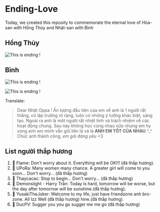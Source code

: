 # Ending-Love

Today, we created this reposity to commemorate the eternal love of Hòa-san with Hồng Thủy and Nhật-san with Bình

## Hồng Thủy

![This is ending !](https://i.imgur.com/dVdj1la.png)

## Bình

![This is ending !](https://i.imgur.com/K8mwJnn.jpg)

![This is ending !](https://i.imgur.com/ftYmfIP.jpg)

Translate: 

> Dear Nhật Oppa ! 
Ấn tượng đầu tiên của em về anh là 1 người rất thẳng, có lập trường rõ ràng, luôn có những ý tưởng khác biệt, 
sáng tạo. Ngoài ra anh là một người rất nhiệt tình và trách nhiệm về các hoạt động chung. Sau này không học 
cùng nhau nữa nhưng em hy vọng anh em mình vẫn giữ liên là và là **ANH EM TỐT CỦA NHAU** ^_^ Chúc anh thành công, 
_em gái đáng yêu_ <3


## List người thắp hương

 1. :smoking: Flame: Don't worry about it. Everything will be OK!!! (đã thắp hương).
 2. :smoking: UPoRa: Many women many chance. A greater girl will come to you soon... Don't worry... (đã thắp hương)
 3. :smoking: Thaycacac: Stop to begin... Don't worry... (đã thắp hương)
 4. :smoking: Demonslight - Harry Trần: Today is hard, tomorrow will be worse, but the day after tomorrow will be sunshine.(đã thắp hương). 
 5. :smoking: YusakiTheJoker: Welcome to my life, just have friendzone anh bro-zone. All Izz Well (đã thắp hương)
hine.(đã thắp hương). 
 5. :smoking: DucPV: Sugger you you go sugger me me go (đã thắp hương)
